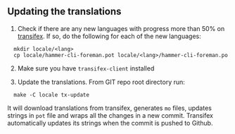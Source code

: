 Updating the translations
-------------------------

  1. Check if there are any new languages with progress more than 50% on [transifex](https://www.transifex.com/projects/p/foreman/resource/hammer-cli-foreman-virt-who-configure/). If so, do the following for each of the new languages:

  ```
    mkdir locale/<lang>
    cp locale/hammer-cli-foreman.pot locale/<lang>/hammer-cli-foreman.po
  ```
  2. Make sure you have `transifex-client` installed

  3. Update the translations. From GIT repo root directory run:

  ```
    make -C locale tx-update
  ```

  It will download translations from transifex, generates `mo` files, updates strings in `pot` file and wraps all the changes in a new commit. Transifex automatically updates its strings when the commit is pushed to Github.
